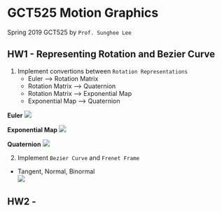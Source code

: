 # GCT525 Motion Graphics
Spring 2019 GCT525 by `Prof. Sunghee Lee`

## HW1 - Representing Rotation and Bezier Curve
1. Implement convertions between `Rotation Representations`
      * Euler --> Rotation Matrix
      * Rotation Matrix --> Quaternion
      * Rotation Matrix --> Exponential Map
      * Exponential Map --> Quaternion


**Euler**
![](./HW1/gif/euler.gif=100x20)

**Exponential Map**
![](./HW1/gif/exp.gif=100x20)

**Quaternion**
![](./HW1/gif/quat.gif=100x20)

2. Implement `Bezier Curve` and `Frenet Frame`
  * Tangent, Normal, Binormal  
![](./HW1/gif/bezier.gif=100x20)

## HW2 -
